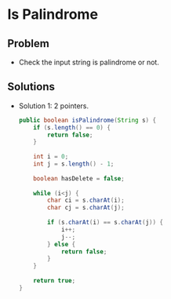 # Is Palindrome

## Problem
- Check the input string is palindrome or not.

## Solutions
- Solution 1: 2 pointers.
  ```java
  public boolean isPalindrome(String s) {
      if (s.length() == 0) {
          return false;
      }
        
      int i = 0;
      int j = s.length() - 1;
        
      boolean hasDelete = false;
        
      while (i<j) {
          char ci = s.charAt(i);
          char cj = s.charAt(j);
            
          if (s.charAt(i) == s.charAt(j)) {
              i++; 
              j--;
          } else {
              return false;
          }
      }
        
      return true;
  }
  ```
